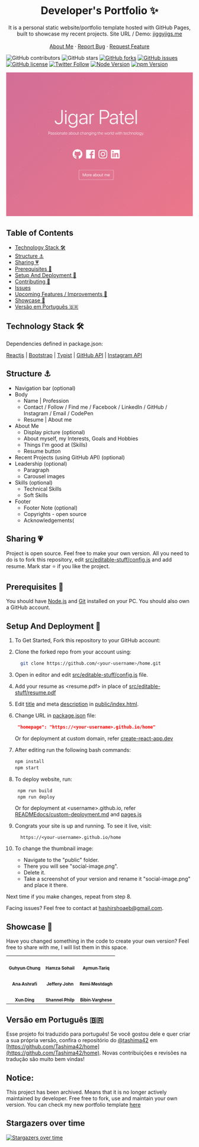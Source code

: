 <!-- PROJECT LOGO -->
<br />
<p align="center">
  <h1 align="center">Developer's Portfolio ✨</h1>

  <p align="center">
    It is a personal static website/portfolio template hosted with GitHub Pages, built to showcase my recent projects. Site URL / Demo:
    <a href="https://jiggyjigs.me">jiggyjigs.me</a>
    <br />
    <br />
    <a href="https://jiggyjigs.me">About Me</a>
    ·
    <a href="https://github.com/jiggyjigsj/home/issues">Report Bug</a>
    ·
    <a href="https://github.com/jiggyjigsj/home/issues">Request Feature</a>
  </p>
</p>

![GitHub contributors](https://img.shields.io/github/contributors/hashirshoaeb/home?color=ffcc66&style=for-the-badge)
![GitHub stars](https://img.shields.io/github/stars/hashirshoaeb/home?color=ffcc66&style=for-the-badge)
[![GitHub forks](https://img.shields.io/github/forks/hashirshoaeb/home?style=for-the-badge)](https://github.com/hashirshoaeb/star_book/network)
[![GitHub issues](https://img.shields.io/github/issues/hashirshoaeb/home?color=ffcc66&style=for-the-badge)](https://github.com/hashirshoaeb/star_book/issues)
[![GitHub license](https://img.shields.io/github/license/hashirshoaeb/home?style=for-the-badge)](https://github.com/hashirshoaeb/home/blob/master/LICENSE)
[![Twitter Follow](https://img.shields.io/twitter/follow/hashirshoaeb?color=ffcc66&logo=twitter&logoColor=ffffff&style=for-the-badge)](https://twitter.com/hashirshoaeb)
[![Node Version](https://img.shields.io/static/v1?label=Node&message=v16.16.0&color=026e00&style=for-the-badge)](https://nodejs.org)
[![npm Version](https://img.shields.io/static/v1?label=npm&message=8.11.0&color=cb0000&style=for-the-badge)](https://nodejs.org)

[![Site preview](/public/social-image.png)](https://hashirshoaeb.github.io/home)

## Table of Contents

- [Technology Stack 🛠️](#technology-stack-)
- [Structure ⚓](#structure-)
- [Sharing 💗](#sharing-)
- [Prerequisites 🍪](#prerequisites-)
- [Setup And Deployment 🔧](#setup-and-deployment-)
- [Contributing 🙌](#contributing-)
- [Issues](#issues)
- [Upcoming Features / Improvements 🔗](#upcoming-features-/-improvements-)
- [Showcase 🚀](#showcase-)
- [Versão em Português :brazil:](#versao-em-portugues-)

## Technology Stack 🛠️

Dependencies defined in package.json:

[Reactjs](https://reactjs.org/)
| [Bootstrap](https://getbootstrap.com/)
| [Typist](https://github.com/jstejada/react-typist)
| [GitHub API](https://developer.github.com/v3/repos/)
| [Instagram API](https://www.instagram.com/developer/embedding/)

## Structure ⚓

- Navigation bar (optional)
- Body
  - Name | Profession
  - Contact / Follow / Find me / Facebook / LinkedIn / GitHub / Instagram / Email / CodePen
  - Resume | About me
- About Me
  - Display picture (optional)
  - About myself, my Interests, Goals and Hobbies
  - Things I'm good at (Skills)
  - Resume button
- Recent Projects (using GitHub API) (optional)
- Leadership (optional)
  - Paragraph
  - Carousel images
- Skills (optional)
  - Technical Skills
  - Soft Skills
- Footer
  - Footer Note (optional)
  - Copyrights - open source
  - Acknowledgements(

## Sharing 💗

Project is open source. Feel free to make your own version. All you need to do is to fork this repository, edit [src/editable-stuff/config.js](./src/editable-stuff/config.js) and add resume. Mark star ⭐ if you like the project.

## Prerequisites 🍪

You should have [Node.js](https://nodejs.org/en/) and [Git](https://git-scm.com/) installed on your PC. You should also own a GitHub account.

## Setup And Deployment 🔧

1. To Get Started, Fork this repository to your GitHub account:
2. Clone the forked repo from your account using:

   ```bash
     git clone https://github.com/<your-username>/home.git
   ```

3. Open in editor and edit [src/editable-stuff/config.js](./src/editable-stuff/config.js) file.

4. Add your resume as <resume.pdf> in place of [src/editable-stuff/resume.pdf](./src/editable-stuff/)

5. Edit [title](./public/index.html#L34) and meta [description](./public/index.html#L13) in [public/index.html](./public/index.html).
6. Change URL in [package.json](./package.json) file:

   ```json
    "homepage": "https://<your-username>.github.io/home"
   ```

   Or for deployment at custom domain, refer [create-react-app.dev](https://create-react-app.dev/docs/deployment/#step-1-add-homepage-to-packagejson)

7. After editing run the following bash commands:

   ```bash
   npm install
   npm start
   ```

8. To deploy website, run:

   ```bash
    npm run build
    npm run deploy
   ```

   Or for deployment at \<username>.github.io, refer [READMEdocs/custom-deployment.md](./READMEdocs/custom-deployment.md) and [pages.js](./pages.js)

9. Congrats your site is up and running. To see it live, visit:

   ```https
     https://<your-username>.github.io/home
   ```

10. To change the thumbnail image:

    - Navigate to the "public" folder.
    - There you will see "social-image.png".
    - Delete it.
    - Take a screenshot of your version and rename it "social-image.png" and place it there.

   Next time if you make changes, repeat from step 8.

Facing issues? Feel free to contact at hashirshoaeb@gmail.com.

## Showcase 🚀

Have you changed something in the code to create your own version? Feel free to share with me, I will list them in this space.

<table>
  <tr>
    <td align="center">
      <a href="https://github.com/justiceserv/justiceserv.github.io">
        <img src="READMEdocs/justiceserv-github-io-home.gif" width="300px" alt="" />
        <br />
        <sub><b>Guhyun Chung</b></sub>
      </a>
      <br />
    </td>
    <td align="center">
      <a href="https://github.com/hamzasohail0/home/">
        <img src="READMEdocs/hamzasohail0-github-io-home.gif" width="300px" alt="" />
        <br />
        <sub><b>Hamza Sohail</b></sub>
      </a>
      <br />
    </td>
    <td align="center">
      <a href="https://github.com/AymunTariq/home/">
        <img src="READMEdocs/aymuntariq-github-io-home.gif" width="300px" alt="" />
        <br />
        <sub><b>Aymun Tariq</b></sub>
      </a>
      <br />
    </td>
  </tr>
  <tr>
    <td align="center">
      <a href="https://github.com/anaashrafi/home/">
        <img src="READMEdocs/anaashrafi-github-io-home.gif" width="300px" alt="" />
        <br />
        <sub><b>Ana Ashrafi</b></sub>
      </a>
      <br />
    </td>
    <td align="center">
      <a href="https://github.com/jefferyjohn/home/">
        <img src="READMEdocs/jefferyjohn-github-io-home.gif" width="300px" alt="" />
        <br />
        <sub><b>Jeffery John</b></sub>
      </a>
      <br />
    </td>
    <td align="center">
      <a href="https://github.com/remimestdagh/home/">
        <img src="READMEdocs/remimestdagh-github-io-home.gif" width="300px" alt="" />
        <br />
        <sub><b>Remi Mestdagh</b></sub>
      </a>
      <br />
    </td>
  </tr>
    <tr>
    <td align="center">
      <a href="https://github.com/xunxdd/portfolio/tree/master">
        <br />
        <sub><b>Xun Ding</b></sub>
      </a>
      <br />
    </td>
    <td align="center">
      <a href="https://github.com/S-Philp/Shannel.philp">
        <br />
        <sub><b>Shannel Philp</b></sub>
      </a>
      <br />
    </td>
    <td align="center">
      <a href="https://github.com/bibinvargheset/home">
        <br />
        <sub><b>Bibin Varghese</b></sub>
      </a>
      <br />
    </td>
  </tr>
</table>

## Versão em Português :brazil:

Esse projeto foi traduzido para português! Se você gostou dele e quer criar a sua própria versão, confira o repositório do [@tashima42](https://github.com/tashima42) em [https://github.com/Tashima42/home](https://github.com/Tashima42/home).
Novas contribuições e revisões na tradução são muito bem vindas!

## Notice:

This project has been archived. Means that it is no longer actively maintained by developer. Free free to fork, use and maintain your own version. You can check my new portfolio template [here](https://github.com/hashirshoaeb/portfolio)

## Stargazers over time

[![Stargazers over time](https://starchart.cc/hashirshoaeb/home.svg)](https://starchart.cc/hashirshoaeb/home)
